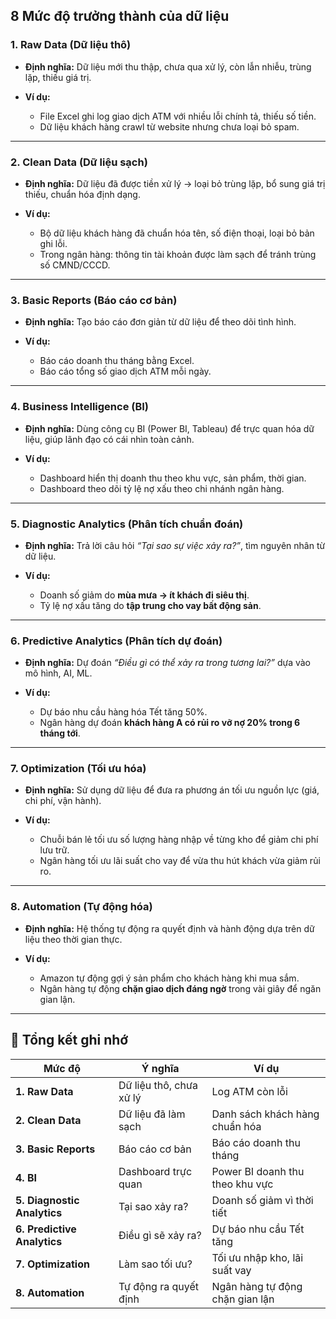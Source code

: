 ## 8 Mức độ trưởng thành của dữ liệu

### 1. **Raw Data (Dữ liệu thô)**

* **Định nghĩa:** Dữ liệu mới thu thập, chưa qua xử lý, còn lẫn nhiễu, trùng lặp, thiếu giá trị.
* **Ví dụ:**

  * File Excel ghi log giao dịch ATM với nhiều lỗi chính tả, thiếu số tiền.
  * Dữ liệu khách hàng crawl từ website nhưng chưa loại bỏ spam.

---

### 2. **Clean Data (Dữ liệu sạch)**

* **Định nghĩa:** Dữ liệu đã được tiền xử lý → loại bỏ trùng lặp, bổ sung giá trị thiếu, chuẩn hóa định dạng.
* **Ví dụ:**

  * Bộ dữ liệu khách hàng đã chuẩn hóa tên, số điện thoại, loại bỏ bản ghi lỗi.
  * Trong ngân hàng: thông tin tài khoản được làm sạch để tránh trùng số CMND/CCCD.

---

### 3. **Basic Reports (Báo cáo cơ bản)**

* **Định nghĩa:** Tạo báo cáo đơn giản từ dữ liệu để theo dõi tình hình.
* **Ví dụ:**

  * Báo cáo doanh thu tháng bằng Excel.
  * Báo cáo tổng số giao dịch ATM mỗi ngày.

---

### 4. **Business Intelligence (BI)**

* **Định nghĩa:** Dùng công cụ BI (Power BI, Tableau) để trực quan hóa dữ liệu, giúp lãnh đạo có cái nhìn toàn cảnh.
* **Ví dụ:**

  * Dashboard hiển thị doanh thu theo khu vực, sản phẩm, thời gian.
  * Dashboard theo dõi tỷ lệ nợ xấu theo chi nhánh ngân hàng.

---

### 5. **Diagnostic Analytics (Phân tích chuẩn đoán)**

* **Định nghĩa:** Trả lời câu hỏi *“Tại sao sự việc xảy ra?”*, tìm nguyên nhân từ dữ liệu.
* **Ví dụ:**

  * Doanh số giảm do **mùa mưa → ít khách đi siêu thị**.
  * Tỷ lệ nợ xấu tăng do **tập trung cho vay bất động sản**.

---

### 6. **Predictive Analytics (Phân tích dự đoán)**

* **Định nghĩa:** Dự đoán *“Điều gì có thể xảy ra trong tương lai?”* dựa vào mô hình, AI, ML.
* **Ví dụ:**

  * Dự báo nhu cầu hàng hóa Tết tăng 50%.
  * Ngân hàng dự đoán **khách hàng A có rủi ro vỡ nợ 20% trong 6 tháng tới**.

---

### 7. **Optimization (Tối ưu hóa)**

* **Định nghĩa:** Sử dụng dữ liệu để đưa ra phương án tối ưu nguồn lực (giá, chi phí, vận hành).
* **Ví dụ:**

  * Chuỗi bán lẻ tối ưu số lượng hàng nhập về từng kho để giảm chi phí lưu trữ.
  * Ngân hàng tối ưu lãi suất cho vay để vừa thu hút khách vừa giảm rủi ro.

---

### 8. **Automation (Tự động hóa)**

* **Định nghĩa:** Hệ thống tự động ra quyết định và hành động dựa trên dữ liệu theo thời gian thực.
* **Ví dụ:**

  * Amazon tự động gợi ý sản phẩm cho khách hàng khi mua sắm.
  * Ngân hàng tự động **chặn giao dịch đáng ngờ** trong vài giây để ngăn gian lận.

---

## 🎯 Tổng kết ghi nhớ

| Mức độ                      | Ý nghĩa                 | Ví dụ                           |
| --------------------------- | ----------------------- | ------------------------------- |
| **1. Raw Data**             | Dữ liệu thô, chưa xử lý | Log ATM còn lỗi                 |
| **2. Clean Data**           | Dữ liệu đã làm sạch     | Danh sách khách hàng chuẩn hóa  |
| **3. Basic Reports**        | Báo cáo cơ bản          | Báo cáo doanh thu tháng         |
| **4. BI**                   | Dashboard trực quan     | Power BI doanh thu theo khu vực |
| **5. Diagnostic Analytics** | Tại sao xảy ra?         | Doanh số giảm vì thời tiết      |
| **6. Predictive Analytics** | Điều gì sẽ xảy ra?      | Dự báo nhu cầu Tết tăng         |
| **7. Optimization**         | Làm sao tối ưu?         | Tối ưu nhập kho, lãi suất vay   |
| **8. Automation**           | Tự động ra quyết định   | Ngân hàng tự động chặn gian lận |
